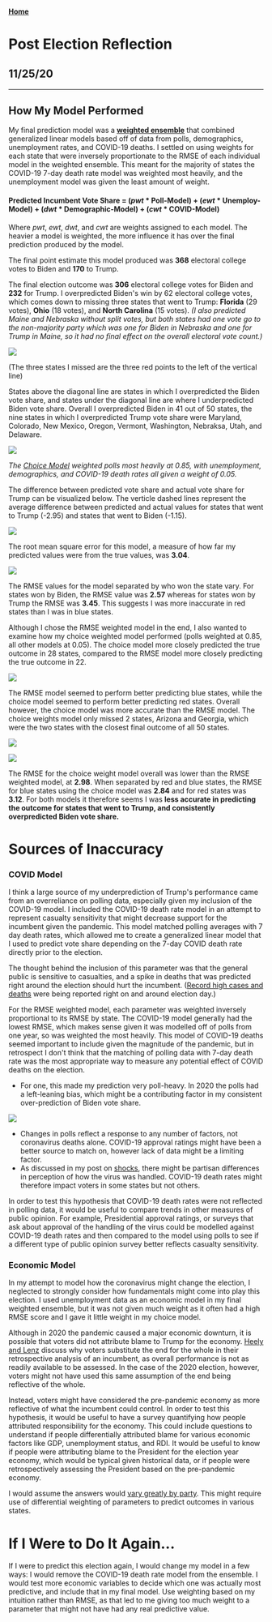 #### [Home](https://cassidybargell.github.io/election_analytics/)

# Post Election Reflection
## 11/25/20

<hr>

## How My Model Performed 

My final prediction model was a [**weighted ensemble**](https://cassidybargell.github.io/election_analytics/posts/final_prediction.html) that combined generalized linear models based off of data from polls, demographics, unemployment rates, and COVID-19 deaths. I settled on using weights for each state that were inversely proportionate to the RMSE of each individual model in the weighted ensemble. This meant for the majority of states the COVID-19 7-day death rate model was weighted most heavily, and the unemployment model was given the least amount of weight. 

#### **Predicted Incumbent Vote Share** = (*pwt* * Poll-Model) + (*ewt* * Unemploy-Model) + (*dwt* * Demographic-Model) + (*cwt* * COVID-Model)

Where *pwt*, *ewt*, *dwt*, and *cwt* are weights assigned to each model. The heavier a model is weighted, the more influence it has over the final prediction produced by the model. 

The final point estimate this model produced was **368** electoral college votes to Biden and **170** to Trump. 

The final election outcome was **306** electoral college votes for Biden and **232** for Trump. I overpredicted Biden's win by 62 electoral college votes, which comes down to missing three states that went to Trump: **Florida** (29 votes), **Ohio** (18 votes), and **North Carolina** (15 votes). *(I also predicted Maine and Nebraska without split votes, but both states had one vote go to the non-majority party which was one for Biden in Nebraska and one for Trump in Maine, so it had no final effect on the overall electoral vote count.)*

![](../figures/post-election/predicted_v_actual.png)

(The three states I missed are the three red points to the left of the vertical line)

States above the diagonal line are states in which I overpredicted the Biden vote share, and states under the diagonal line are where I underpredicted Biden vote share. Overall I overpredicted Biden in 41 out of 50 states, the nine states in which I overpredicted Trump vote share were Maryland, Colorado, New Mexico, Oregon, Vermont, Washington, Nebraksa, Utah, and Delaware.

![](../figures/post-election/missedstates_gt.png)

*The [Choice Model](https://cassidybargell.github.io/election_analytics/posts/final_prediction.html) weighted polls most heavily at 0.85, with unemployment, demographics, and COVID-19 death rates all given a weight of 0.05.*

The difference between predicted vote share and actual vote share for Trump can be visualized below. The verticle dashed lines represent the average difference between predicted and actual values for states that went to Trump (-2.95) and states that went to Biden (-1.15).

![](../figures/post-election/rmse_diff_combined.png)


The root mean square error for this model, a measure of how far my predicted values were from the true values, was **3.04**.

![](../figures/post-election/rmse_diff_separate.png)

The RMSE values for the model separated by who won the state vary. For states won by Biden, the RMSE value was **2.57** whereas for states won by Trump the RMSE was **3.45**. This suggests I was more inaccurate in red states than I was in blue states.

Although I chose the RMSE weighted model in the end, I also wanted to examine how my choice weighted model performed (polls weighted at 0.85, all other models at 0.05). The choice model more closely predicted the true outcome in 28 states, compared to the RMSE model more closely predicting the true outcome in 22. 

![](../figures/post-election/compare_models_statebin.png)

The RMSE model seemed to perform better predicting blue states, while the choice model seemed to perform better predicting red states. Overall however, the choice model was more accurate than the RMSE model. The choice weights model only missed 2 states, Arizona and Georgia, which were the two states with the closest final outcome of all 50 states. 

![](../figures/post-election/choice_diff_combined.png)

![](../figures/post-election/choice_diff_separate.png)

The RMSE for the choice weight model overall was lower than the RMSE weighted model, at **2.98**. When separated by red and blue states, the RMSE for blue states using the choice model was **2.84** and for red states was **3.12**. For both models it therefore seems I was **less accurate in predicting the outcome for states that went to Trump, and consistently overpredicted Biden vote share.** 

# Sources of Inaccuracy

### COVID Model
I think a large source of my underprediction of Trump's performance came from an overreliance on polling data, especially given my inclusion of the COVID-19 model. I included the COVID-19 death rate model in an attempt to represent casualty sensitivity that might decrease support for the incumbent given the pandemic. This model matched polling averages with 7 day death rates, which allowed me to create a generalized linear model that I used to predict vote share depending on the 7-day COVID death rate directly prior to the election. 

The thought behind the inclusion of this parameter was that the general public is sensitive to casualties, and a spike in deaths that was predicted right around the election should hurt the incumbent. ([Record high cases and deaths](https://www.cbsnews.com/live-updates/covid-19-latest-news-2020-11-03/) were being reported right on and around election day.)

For the RMSE weighted model, each parameter was weighted inversely proportional to its RMSE by state. The COVID-19 model generally had the lowest RMSE, which makes sense given it was modelled off of polls from one year, so was weighted the most heavily. This model of COVID-19 deaths seemed important to include given the magnitude of the pandemic, but in retrospect I don't think that the matching of polling data with 7-day death rate was the most appropriate way to measure any potential effect of COVID deaths on the election. 

- For one, this made my prediction very poll-heavy. In 2020 the polls had a left-leaning bias, which might be a contributing factor in my consistent over-prediction of Biden vote share.

![](../figures/post-election/poll_v_actual.png)

- Changes in polls reflect a response to any number of factors, not coronavirus deaths alone. COVID-19 approval ratings might have been a better source to match on, however lack of data might be a limiting factor. 
- As discussed in my post on [shocks](https://cassidybargell.github.io/election_analytics/posts/week_7.html), there might be partisan differences in perception of how the virus was handled. COVID-19 death rates might therefore impact voters in some states but not others. 

In order to test this hypothesis that COVID-19 death rates were not reflected in polling data, it would be useful to compare trends in other measures of public opinion. For example, Presidential approval ratings, or surveys that ask about approval of the handling of the virus could be modelled against COVID-19 death rates and then compared to the model using polls to see if a different type of public opinion survey better reflects casualty sensitivity. 

### Economic Model

In my attempt to model how the coronavirus might change the election, I neglected to strongly consider how fundamentals might come into play this election. I used unemployment data as an economic model in my final weighted ensemble, but it was not given much weight as it often had a high RMSE score and I gave it little weight in my choice model. 

Although in 2020 the pandemic caused a major economic downturn, it is possible that voters did not attribute blame to Trump for the economy. [Heely and Lenz](https://www-jstor-org.ezp-prod1.hul.harvard.edu/stable/24363467?seq=1#metadata_info_tab_contents) discuss why voters substitute the end for the whole in their retrospective analysis of an incumbent, as overall performance is not as readily available to be assessed. In the case of the 2020 election, however, voters might not have used this same assumption of the end being reflective of the whole. 

Instead, voters might have considered the pre-pandemic economy as more reflective of what the incumbent could control. In order to test this hypothesis, it would be useful to have a survey quantifying how people attributed responsibility for the economy. This could include questions to understand if people differentially attributed blame for various economic factors like GDP, unemployment status, and RDI. It would be useful to know if people were attributing blame to the President for the election year economy, which would be typical given historical data, or if people were retrospectively assessing the President based on the pre-pandemic economy. 

I would assume the answers would [vary greatly by party](https://www.pewresearch.org/politics/2020/02/07/views-of-nations-economy-remain-positive-sharply-divided-by-partisanship/). This might require use of differential weighting of parameters to predict outcomes in various states. 


# If I Were to Do It Again...

If I were to predict this election again, I would change my model in a few ways:
I would remove the COVID-19 death rate model from the ensemble.
I would test more economic variables to decide which one was actually most predictive, and include that in my final model.
Use weighting based on my intuition rather than RMSE, as that led to me giving too much weight to a parameter that might not have had any real predictive value. 




